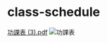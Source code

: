 # class-schedule
[功課表 (3).pdf](https://github.com/max4201/-/files/8357697/3.pdf)
![功課表](https://user-images.githubusercontent.com/101617900/160285245-ce9093b3-39bb-4858-aa5a-0556b5a4e62a.png)

